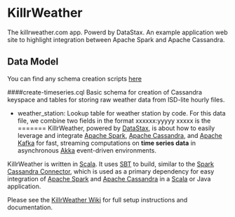 KillrWeather
============

The killrweather.com app. Powerd by DataStax. An example application web site to highlight integration between Apache Spark and Apache Cassandra.

## Data Model

You can find any schema creation scripts [here](https://github.com/killrweather/killrweather/tree/master/data)

####create-timeseries.cql
Basic schema for creation of Cassandra keyspace and tables for storing raw weather data from ISD-lite hourly files.

 - weather_station: Lookup table for weather station by code. For this data file, we combine two fields in the format xxxxxx:yyyyy xxxxx is the 
=======
KillrWeather, powered by [DataStax](http://www.datastax.com), is about how to easily leverage and integrate [Apache Spark](http://spark.apache.org), 
[Apache Cassandra](http://cassandra.apache.org), and [Apache Kafka](http://kafka.apache.org) for fast, streaming computations 
on **time series data** in asynchronous [Akka](http://akka.io) event-driven environments.
  
KillrWeather is written in [Scala](http://www.scala-lang.org). It uses [SBT](http://www.scala-sbt.org) to build, similar to the 
[Spark Cassandra Connector](https://github.com/datastax/spark-cassandra-connector), 
which is used as a primary dependency for easy integration of [Apache  Spark](http://spark.apache.org) and [Apache Cassandra](http://cassandra.apache.org) 
in a [Scala](http://www.scala-lang.org) or Java application. 

Please see the [KillrWeather Wiki](https://github.com/killrweather/killrweather/wiki) for full setup instructions and documentation.

